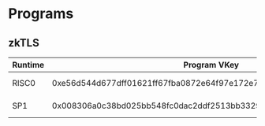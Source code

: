 # Programs

## zkTLS

| Runtime | Program VKey | Version | Comment |
| ------- | ------------ | ------- | ------- |
| RISC0 | 0xe56d544d677dff01621ff67fba0872e64f97e172e7c6290c828118962ba50a9c | 0.1.0-alpha | latest |
| SP1   | 0x008306a0c38bd025bb548fc0dac2ddf2513bb3329b2b0ac0c0eea035b58ef5da | 0.1.0-alpha | latest |
